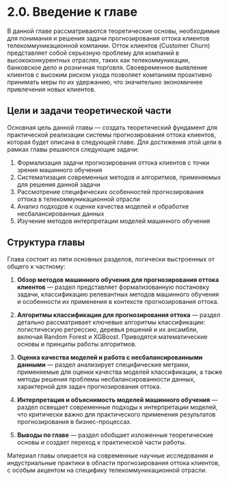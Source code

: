 # 2.0. Введение к главе

В данной главе рассматриваются теоретические основы, необходимые для понимания и решения задачи прогнозирования оттока клиентов телекоммуникационной компании. Отток клиентов (Customer Churn) представляет собой серьезную проблему для компаний в высококонкурентных отраслях, таких как телекоммуникации, банковское дело и розничная торговля. Своевременное выявление клиентов с высоким риском ухода позволяет компаниям проактивно принимать меры по их удержанию, что значительно экономичнее привлечения новых клиентов.

## Цели и задачи теоретической части

Основная цель данной главы — создать теоретический фундамент для практической реализации системы прогнозирования оттока клиентов, которая будет описана в следующей главе. Для достижения этой цели в рамках главы решаются следующие задачи:

1. Формализация задачи прогнозирования оттока клиентов с точки зрения машинного обучения
2. Систематизация современных методов и алгоритмов, применяемых для решения данной задачи
3. Рассмотрение специфических особенностей прогнозирования оттока в телекоммуникационной отрасли
4. Анализ подходов к оценке качества моделей и обработке несбалансированных данных
5. Изучение методов интерпретации моделей машинного обучения

## Структура главы

Глава состоит из пяти основных разделов, логически выстроенных от общего к частному:

1. **Обзор методов машинного обучения для прогнозирования оттока клиентов** — раздел представляет формализованную постановку задачи, классификацию релевантных методов машинного обучения и особенности их применения в контексте прогнозирования оттока.

2. **Алгоритмы классификации для прогнозирования оттока** — раздел детально рассматривает ключевые алгоритмы классификации: логистическую регрессию, деревья решений и их ансамбли, включая Random Forest и XGBoost. Приводятся математические основы и принципы работы алгоритмов.

3. **Оценка качества моделей и работа с несбалансированными данными** — раздел анализирует специфические метрики, применяемые для оценки качества моделей классификации, а также методы решения проблемы несбалансированности данных, характерной для задач прогнозирования оттока.

4. **Интерпретация и объяснимость моделей машинного обучения** — раздел освещает современные подходы к интерпретации моделей, что критически важно для практического применения результатов прогнозирования в бизнес-процессах.

5. **Выводы по главе** — раздел обобщает изложенные теоретические основы и создает переход к практической части работы.

Материал главы опирается на современные научные исследования и индустриальные практики в области прогнозирования оттока клиентов, с особым акцентом на специфику телекоммуникационной отрасли. 